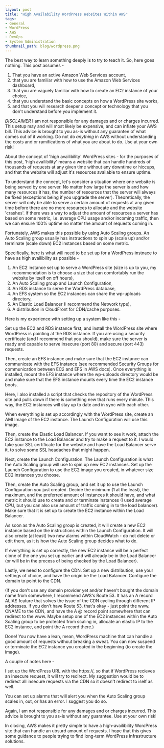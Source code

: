 ```yaml
---
layout: post
title: "High Availability WordPress Websites Within AWS"
tags:
- General
- WordPress
- AWS
- DevOps
- System Administration
thumbnail_path: blog/wordpress.png
---
```


The best way to learn something deeply is to try to teach it. So, here goes nothing. This post assumes -

1. That you have an active Amazon Web Services account,
2. that you are familiar with how to use the Amazon Web Services dashboard,
3. that you are vaguely familiar with how to create an EC2 instance of your choice,
4. that you understand the basic concepts on how a WordPress site works,
5. and that you will research deeper a concept or technology that you don't understand before you implement it.

*DISCLAIMER*
I am not responsible for any damages and or charges incurred. This setup may and will most likely be expensive, and can inflate your AWS bill. This advice is brought to you as-is without any guarantee of what comes out of it working. Do not do *anything* in AWS without understanding the costs and or ramifications of what you are about to do. Use at your own risk!

About the concept of 'high availibility' WordPress sites - for the purposes of this post, 'high availibility' means a website that can handle hundreds of thousands of requests at any given time without any downtime or hiccups, and that the website will adjust it's resources available to ensure uptime. 

To understand the concept, let's consider a situation where one website is being served by one server. No matter how large the server is and how many resources it has, the number of resources that the server will always be fixed (exceptions being if you upgrade the server). Theoretically, the server will only be able to serve a certain amount of requests at any given time before there are no more resources to allocate and the website 'crashes'. If there was a way to adjust the amount of resources a server has based on some metric, i.e. average CPU usage and/or incoming traffic, then we can ensure 100% uptime no matter the amount of requests coming in. 

Fortunately, AWS makes this possible by using Auto Scaling groups. An Auto Scaling group usually has instructions to spin up (scale up) and/or terminate (scale down) EC2 instances based on some metric. 

Specifically, here is what will need to be set up for a WordPress instnace to have as high availibility as possible - 

1. An EC2 instance set up to serve a WordPress site (size is up to you, my recommendation is to choose a size that can comfortably run the website by itself on off hours),
2. An Auto Scaling group and Launch Configuration, 
3. An RDS instance to serve the WordPress database,
4. An EFS system so the EC2 instances can share the wp-uploads directory, 
5. An Elastic Load Balancer (I recommend the Network type),
6. A distribution in CloudFront for CDN/cache purposes. 

Here is my experience with setting up a system like this - 

Set up the EC2 and RDS instance first, and install the WordPress site where WordPress is pointing at the RDS instance. If you are using a security certificate (and I recommend that you should), make sure the server is ready and capable to serve insecure (port 80) and secure (port 443) requests. 

Then, create an EFS instance and make sure that the EC2 instance can communicate with the EFS instance (see recommended Security Groups for communication between EC2 and EFS in AWS docs). Once everything is installed, mount the EFS instance where the wp-uploads directory would be and make sure that the EFS instance mounts every time the EC2 instance boots. 

Here, I also installed a script that checks the repository of the WordPress site and pulls down if there is something new that runs every minute. This way, the EC2 instances will stay up to date and in sync with each other. 

When everything is set up accordingly with the WordPress site, create an AMI Image of the EC2 instance. The Launch Configuration will use this image. 

Then, create the Elastic Load Balancer. If you want to see it work, attach the EC2 instance to the Load Balancer and try to make a request to it. I would take your SSL certificate for the website and have the Load Balancer serve it, to solve some SSL headaches that might happen. 

Next, create the Launch Configuration. The Launch Configuration is what the Auto Scaling group will use to spin up new EC2 instances. Set up the Launch Configuration to use the EC2 image you created, in whatever size EC2 instances you choose.

Then, create the Auto Scaling group, and set it up to use the Launch Configuration you just created. Decide the minimum (1 at the least), the maximum, and the preferred amount of instances it should have, and what metric it should use to create and or terminate instances (I used average CPU, but you can also use amount of traffic coming in to the load balancer). Make sure that it is set up to create the EC2 instance within the Load Balancer. 

As soon as the Auto Scaling group is created, it will create a new EC2 instance based on the instructions within the Launch Configuration. It will also create (at least) two new alarms within CloudWatch - do not delete or edit them, as it is how the Auto Scaling group decides what to do. 

If everything is set up correctly, the new EC2 instance will be a perfect clone of the one you set up earlier and will already be in the Load Balancer (or will be in the process of being checked by the Load Balancer). 

Lastly, we need to configure the CDN. Set up a new distribution, use your settings of choice, and have the origin be the Load Balancer. Configure the domain to point to the CDN. 

(If you don't use any domain provider yet and/or haven't bought the domain name from somewhere, I recommend AWS's Route 53. It has an A record ALIAS feature that solves the issue of the CDN cycling through different IP addresses. If you don't have Route 53, that's okay - just point the www. CNAME to the CDN, and have the A @ record point somewhere that can redirect to the www. Maybe setup one of the EC2 instances within the Auto Scaling group to be protected from scaling in, allocate an elastic IP to the EC2 instance, and point the A record there.)

Done! You now have a lean, mean, WordPress machine that can handle a good amount of requests without breaking a sweat. You can now suspend or terminate the EC2 instance you created in the beginning (to create the image).

A couple of notes here - 

I set up the WordPress URL with the https://, so that if WordPress recieves an insecure request, it will try to redirect. My suggestion would be to redirect all insecure requests via the CDN so it doesn't redirect to iself as well.

You can set up alarms that will alert you when the Auto Scaling group scales in, out, or has an error. I suggest you do so. 

Again, I am not responsible for any damages and or charges incurred. This advice is brought to you as-is without any guarantee. Use at your own risk!

In closing, AWS makes it pretty simple to have a high-availibility WordPress site that can handle an ubsurd amount of requests. I hope that this gives some guidance to people trying to find long-term WordPress infrastructure solutions. 
